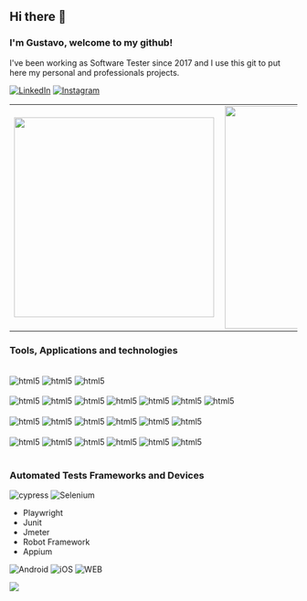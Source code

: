 ## Hi there 👾

### I'm Gustavo, welcome to my github!
I've been working as Software Tester since 2017 and I use this git to put here my personal and professionals projects.

[![LinkedIn](https://img.shields.io/badge/LinkedIn-0077B5?style=for-the-badge&logo=linkedin&logoColor=white)](https://www.linkedin.com/in/gustavo-dambroski )
[![Instagram](https://img.shields.io/badge/Instagram-E4405F?style=for-the-badge&logo=instagram&logoColor=white)](https://www.instagram.com/gusdambroski)

<center>
  <table>
    <tr>
        <td><img width="350px" align="left" src="https://github-readme-stats.vercel.app/api/top-langs/?username=DambroskiGustavo&layout=compact&theme=dark"/>
        <td><img width="390px" align="left" src="https://github-readme-stats.vercel.app/api?username=DambroskiGustavo&show_icons=true&theme=dark"/></td>
    </td>
    </tr>
  </table>
</center>

### Tools, Applications and technologies
<div style="display: inline_block">
    <div style="display: inline_block"><br/>
    <img align="center" alt="html5" src="https://img.shields.io/badge/Eclipse-2C2255?style=for-the-badge&logo=eclipse&logoColor=white" />
    <img align="center" alt="html5"  src="https://img.shields.io/badge/Visual_Studio_Code-0078D4?style=for-the-badge&logo=visual%20studio%20code&logoColor=white" />    
    <img align="center" alt="html5"  src="https://img.shields.io/badge/Android_Studio-3DDC84?style=for-the-badge&logo=android-studio&logoColor=white" /> 
    </div>
    <br/>
    <img align="center" alt="html5" src="https://img.shields.io/badge/JavaScript-F7DF1E?style=for-the-badge&logo=javascript&logoColor=black" />
    <img align="center" alt="html5"  src="https://img.shields.io/badge/TypeScript-007ACC?style=for-the-badge&logo=typescript&logoColor=white" />
    <img align="center" alt="html5"  src="https://img.shields.io/badge/Java-ED8B00?style=for-the-badge&logo=openjdk&logoColor=white" />
    <img align="center" alt="html5"  src="https://img.shields.io/badge/PHP-777BB4?style=for-the-badge&logo=php&logoColor=white" />
    <img align="center" alt="html5"  src="https://img.shields.io/badge/React-20232A?style=for-the-badge&logo=react&logoColor=61DAFB" />
    <img align="center" alt="html5"  src="https://img.shields.io/badge/Node.js-43853D?style=for-the-badge&logo=node.js&logoColor=white" /> 
    <img align="center" alt="html5"  src="https://img.shields.io/badge/Angular-DD0031?style=for-the-badge&logo=angular&logoColor=white" />
    <br/><br/>
    <img align="center" alt="html5"  src="https://img.shields.io/badge/CSS-239120?&style=for-the-badge&logo=css3&logoColor=white" /> 
    <img align="center" alt="html5"  src="https://img.shields.io/badge/HTML-239120?style=for-the-badge&logo=html5&logoColor=white" />
    <img align="center" alt="html5"  src="https://img.shields.io/badge/Bootstrap-563D7C?style=for-the-badge&logo=bootstrap&logoColor=white" />
    <img align="center" alt="html5"  src="https://img.shields.io/badge/Oracle-F80000?style=for-the-badge&logo=Oracle&logoColor=white" />
    <img align="center" alt="html5"  src="https://img.shields.io/badge/PostgreSQL-316192?style=for-the-badge&logo=postgresql&logoColor=white" /> 
    <img align="center" alt="html5"  src="https://img.shields.io/badge/Microsoft_SQL_Server-CC2927?style=for-the-badge&logo=microsoft-sql-server&logoColor=white" />
    <br/><br/>
    <img align="center" alt="html5"  src="https://img.shields.io/badge/Jenkins-D24939?style=for-the-badge&logo=Jenkins&logoColor=white" />
    <img align="center" alt="html5"  src="https://img.shields.io/badge/circle%20ci-%23161616.svg?style=for-the-badge&logo=circleci&logoColor=white" />
    <img align="center" alt="html5"  src="https://img.shields.io/badge/docker-%230db7ed.svg?style=for-the-badge&logo=docker&logoColor=white" />
    <img align="center" alt="html5"  src="https://img.shields.io/badge/Jira-0052CC?style=for-the-badge&logo=Jira&logoColor=white" />
    <img align="center" alt="html5"  src="https://img.shields.io/badge/GIT-E44C30?style=for-the-badge&logo=git&logoColor=white" /> 
    <img align="center" alt="html5"  src="https://img.shields.io/badge/Trello-0052CC?style=for-the-badge&logo=trello&logoColor=white" />      
</div>
<br/>

### Automated Tests Frameworks and Devices
![cypress](https://img.shields.io/badge/-cypress-%23E5E5E5?style=for-the-badge&logo=cypress&logoColor=058a5e)
![Selenium](https://img.shields.io/badge/-selenium-%43B02A?style=for-the-badge&logo=selenium&logoColor=white)
* Playwright
* Junit
* Jmeter
* Robot Framework
* Appium

![Android](https://img.shields.io/badge/Android-3DDC84?style=for-the-badge&logo=android&logoColor=white)
![iOS](https://img.shields.io/badge/iOS-000000?style=for-the-badge&logo=ios&logoColor=white)
![WEB](https://img.shields.io/badge/website-000000?style=for-the-badge&logo=About.me&logoColor=white)

![](https://komarev.com/ghpvc/?username=your-github-DambroskiGustavo)
